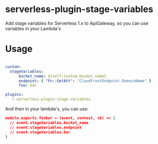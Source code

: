 # serverless-plugin-stage-variables
Add stage variables for Serverless 1.x to ApiGateway, so you can use variables in your Lambda's


# Usage
```yaml

custom:
  stageVariables:
      bucket_name: ${self:custom.bucket_name}
      endpoint: { "Fn::GetAtt": "CloudFrontEndpoint.DomainName" }
      foo: bar

plugins:
   - serverless-plugin-stage-variables
```

And then in your lambda's, you can use:

```json
module.exports.foobar = (event, context, cb) => {
  // event.stageVariables.bucket_name
  // event.stageVariables.endpoint
  // event.stageVariables.bar
}
```
